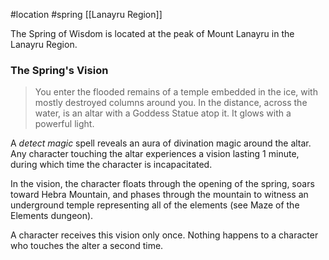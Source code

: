 #location #spring [[Lanayru Region]]

The Spring of Wisdom is located at the peak of Mount Lanayru in the Lanayru Region.

### The Spring's Vision

>You enter the flooded remains of a temple embedded in the ice, with mostly destroyed columns around you. In the distance, across the water, is an altar with a Goddess Statue atop it. It glows with a powerful light.

A _detect magic_ spell reveals an aura of divination magic around the altar. Any character touching the altar experiences a vision lasting 1 minute, during which time the character is incapacitated.

In the vision, the character floats through the opening of the spring, soars toward Hebra Mountain, and phases through the mountain to witness an underground temple representing all of the elements (see Maze of the Elements dungeon).

A character receives this vision only once. Nothing happens to a character who touches the alter a second time.
